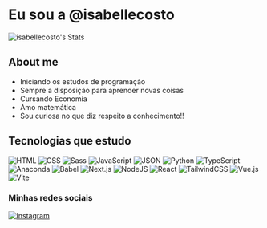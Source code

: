 # Eu sou a @isabellecosto

![isabellecosto's Stats](https://github-readme-stats.vercel.app/api?username=isabellecosto&theme=dracula&show_icons=true&hide_border=false&count_private=true)

## About me
- Iniciando os estudos de programação
- Sempre a disposição para aprender novas coisas
- Cursando Economia
- Amo matemática
- Sou curiosa no que diz respeito a conhecimento!!

## Tecnologias que estudo

![HTML](https://img.shields.io/badge/HTML-%23E34F26.svg?logo=html5&logoColor=white)
![CSS](https://img.shields.io/badge/CSS-1572B6?logo=css3&logoColor=fff)
![Sass](https://img.shields.io/badge/Sass-C69?logo=sass&logoColor=fff)
![JavaScript](https://img.shields.io/badge/JavaScript-F7DF1E?logo=javascript&logoColor=000)
![JSON](https://img.shields.io/badge/JSON-000?logo=json&logoColor=fff)
![Python](https://img.shields.io/badge/Python-3776AB?logo=python&logoColor=fff)
![TypeScript](https://img.shields.io/badge/TypeScript-3178C6?logo=typescript&logoColor=fff)
![Anaconda](https://img.shields.io/badge/Anaconda-44A833?logo=anaconda&logoColor=fff)
![Babel](https://img.shields.io/badge/Babel-F9DC3E?logo=babel&logoColor=000)
![Next.js](https://img.shields.io/badge/Next.js-black?logo=next.js&logoColor=white)
![NodeJS](https://img.shields.io/badge/Node.js-6DA55F?logo=node.js&logoColor=white)
![React](https://img.shields.io/badge/React-%2320232a.svg?logo=react&logoColor=%2361DAFB)
![TailwindCSS](https://img.shields.io/badge/Tailwind%20CSS-%2338B2AC.svg?logo=tailwind-css&logoColor=white)
![Vue.js](https://img.shields.io/badge/Vue.js-4FC08D?logo=vuedotjs&logoColor=fff)
![Vite](https://img.shields.io/badge/Vite-646CFF?logo=vite&logoColor=fff)

### Minhas redes sociais

[![Instagram](https://img.shields.io/badge/Instagram-%23E4405F.svg?logo=Instagram&logoColor=white)](https://www.instagram.com/icosoliv/)




